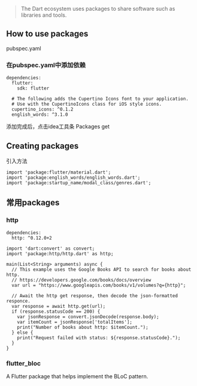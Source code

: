 > The Dart ecosystem uses packages to share software such as libraries and tools. 

## How to use packages

pubspec.yaml

### 在pubspec.yaml中添加依赖
```
dependencies:
  flutter:
    sdk: flutter

  # The following adds the Cupertino Icons font to your application.
  # Use with the CupertinoIcons class for iOS style icons.
  cupertino_icons: ^0.1.2
  english_words: ^3.1.0
```
添加完成后，点击idea工具条 Packages get 


## Creating packages

引入方法

```
import 'package:flutter/material.dart';
import 'package:english_words/english_words.dart';
import 'package:startup_name/modal_class/genres.dart';
```

## 常用packages
### http
```
dependencies:
  http: ^0.12.0+2
```

```
import 'dart:convert' as convert;
import 'package:http/http.dart' as http;

main(List<String> arguments) async {
  // This example uses the Google Books API to search for books about http.
  // https://developers.google.com/books/docs/overview
  var url = "https://www.googleapis.com/books/v1/volumes?q={http}";

  // Await the http get response, then decode the json-formatted responce.
  var response = await http.get(url);
  if (response.statusCode == 200) {
    var jsonResponse = convert.jsonDecode(response.body);
    var itemCount = jsonResponse['totalItems'];
    print("Number of books about http: $itemCount.");
  } else {
    print("Request failed with status: ${response.statusCode}.");
  }
}
```

### flutter_bloc
A Flutter package that helps implement the BLoC pattern.








